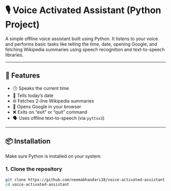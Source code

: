 # 🎙️ Voice Activated Assistant (Python Project)

A simple offline voice assistant built using Python. It listens to your voice and performs basic tasks like telling the time, date, opening Google, and fetching Wikipedia summaries using speech recognition and text-to-speech libraries.

---

## 📌 Features

- 🕒 Speaks the current time  
- 📅 Tells today’s date  
- 🌐 Fetches 2-line Wikipedia summaries  
- 🔎 Opens Google in your browser  
- ❌ Exits on “exit” or “quit” command  
- 🗣️ Uses offline text-to-speech (via `pyttsx3`)

---


## 📦 Installation

Make sure Python is installed on your system.

### 1. Clone the repository

```bash
git clone https://github.com/neemabhandari18/voice-activated-assistant.git
cd voice-activated-assistant
